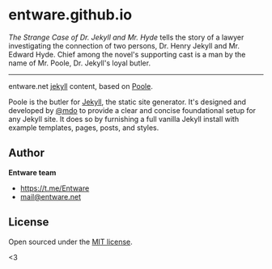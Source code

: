 # entware.github.io

*The Strange Case of Dr. Jekyll and Mr. Hyde* tells the story of a lawyer investigating the connection of two persons, Dr. Henry Jekyll and Mr. Edward Hyde. Chief among the novel's supporting cast is a man by the name of Mr. Poole, Dr. Jekyll's loyal butler.

-----

entware.net [jekyll](http://jekyllrb.com/) content, based on [Poole](http://getpoole.com/).

Poole is the butler for [Jekyll](http://jekyllrb.com), the static site generator. It's designed and developed by [@mdo](https://twitter.com/mdo) to provide a clear and concise foundational setup for any Jekyll site. It does so by furnishing a full vanilla Jekyll install with example templates, pages, posts, and styles.


## Author

**Entware team**
- <https://t.me/Entware>
- <mail@entware.net>


## License

Open sourced under the [MIT license](LICENSE.md).

<3

